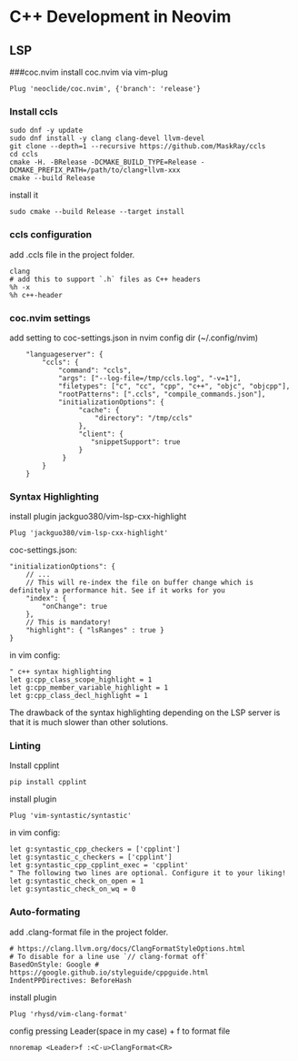 # C++ Development in Neovim

## LSP

###coc.nvim
install coc.nvim via vim-plug

    Plug 'neoclide/coc.nvim', {'branch': 'release'}

### Install ccls

    sudo dnf -y update
    sudo dnf install -y clang clang-devel llvm-devel
    git clone --depth=1 --recursive https://github.com/MaskRay/ccls
    cd ccls
    cmake -H. -BRelease -DCMAKE_BUILD_TYPE=Release -DCMAKE_PREFIX_PATH=/path/to/clang+llvm-xxx
    cmake --build Release

install it

    sudo cmake --build Release --target install

### ccls configuration

add .ccls file in the project folder.

    clang
    # add this to support `.h` files as C++ headers
    %h -x
    %h c++-header

### coc.nvim settings

add setting to coc-settings.json in nvim config dir (~/.config/nvim)

    	"languageserver": {
    		"ccls": {
    			"command": "ccls",
    			"args": ["--log-file=/tmp/ccls.log", "-v=1"],
    			"filetypes": ["c", "cc", "cpp", "c++", "objc", "objcpp"],
    			"rootPatterns": [".ccls", "compile_commands.json"],
    			"initializationOptions": {
    				 "cache": {
    					 "directory": "/tmp/ccls"
    				 },
    				 "client": {
    					"snippetSupport": true
    				 }
    			 }
    		}
    	}

### Syntax Highlighting

install plugin jackguo380/vim-lsp-cxx-highlight

    Plug 'jackguo380/vim-lsp-cxx-highlight'

coc-settings.json:

    "initializationOptions": {
    	// ...
    	// This will re-index the file on buffer change which is definitely a performance hit. See if it works for you
    	"index": {
    		"onChange": true
    	},
    	// This is mandatory!
    	"highlight": { "lsRanges" : true }
    }

in vim config:

    " c++ syntax highlighting
    let g:cpp_class_scope_highlight = 1
    let g:cpp_member_variable_highlight = 1
    let g:cpp_class_decl_highlight = 1

The drawback of the syntax highlighting depending on the LSP server is that it is much slower than other solutions.

### Linting

Install cpplint

    pip install cpplint

install plugin

    Plug 'vim-syntastic/syntastic'

in vim config:

    let g:syntastic_cpp_checkers = ['cpplint']
    let g:syntastic_c_checkers = ['cpplint']
    let g:syntastic_cpp_cpplint_exec = 'cpplint'
    " The following two lines are optional. Configure it to your liking!
    let g:syntastic_check_on_open = 1
    let g:syntastic_check_on_wq = 0

### Auto-formating

add .clang-format file in the project folder.

    # https://clang.llvm.org/docs/ClangFormatStyleOptions.html
    # To disable for a line use `// clang-format off`
    BasedOnStyle: Google # https://google.github.io/styleguide/cppguide.html
    IndentPPDirectives: BeforeHash

install plugin

    Plug 'rhysd/vim-clang-format'

config pressing Leader(space in my case) + f to format file

    nnoremap <Leader>f :<C-u>ClangFormat<CR>
